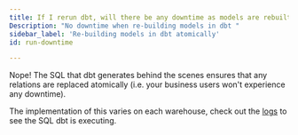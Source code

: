 ```yaml
---
title: If I rerun dbt, will there be any downtime as models are rebuilt?
Description: "No downtime when re-building models in dbt "
sidebar_label: 'Re-building models in dbt atomically'
id: run-downtime

---
```

Nope! The SQL that dbt generates behind the scenes ensures that any relations are replaced atomically (i.e. your business users won't experience any downtime).

The implementation of this varies on each warehouse, check out the [logs](faqs/runs/checking-logs) to see the SQL dbt is executing.
